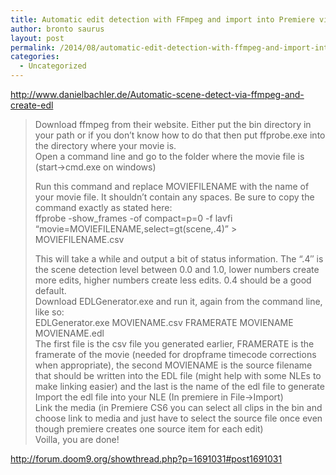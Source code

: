 ```yaml
---
title: Automatic edit detection with FFmpeg and import into Premiere via EDL
author: bronto saurus
layout: post
permalink: /2014/08/automatic-edit-detection-with-ffmpeg-and-import-into-premiere-via-edl/
categories:
  - Uncategorized
---
```

<http://www.danielbachler.de/Automatic-scene-detect-via-ffmpeg-and-create-edl>

> Download ffmpeg from their website. Either put the bin directory in your path or if you don&#8217;t know how to do that then put ffprobe.exe into the directory where your movie is.  
> Open a command line and go to the folder where the movie file is (start->cmd.exe on windows)
> 
> Run this command and replace MOVIEFILENAME with the name of your movie file. It shouldn&#8217;t contain any spaces. Be sure to copy the command exactly as stated here:  
> ffprobe -show_frames -of compact=p=0 -f lavfi &#8220;movie=MOVIEFILENAME,select=gt(scene\,.4)&#8221; > MOVIEFILENAME.csv
> 
> This will take a while and output a bit of status information. The &#8220;.4&#8243; is the scene detection level between 0.0 and 1.0, lower numbers create more edits, higher numbers create less edits. 0.4 should be a good default.  
> Download EDLGenerator.exe and run it, again from the command line, like so:  
> EDLGenerator.exe MOVIENAME.csv FRAMERATE MOVIENAME MOVIENAME.edl  
> The first file is the csv file you generated earlier, FRAMERATE is the framerate of the movie (needed for dropframe timecode corrections when appropriate), the second MOVIENAME is the source filename that should be written into the EDL file (might help with some NLEs to make linking easier) and the last is the name of the edl file to generate  
> Import the edl file into your NLE (In premiere in File->Import)  
> Link the media (in Premiere CS6 you can select all clips in the bin and choose link to media and just have to select the source file once even though premiere creates one source item for each edit)  
> Voilla, you are done!

<http://forum.doom9.org/showthread.php?p=1691031#post1691031>